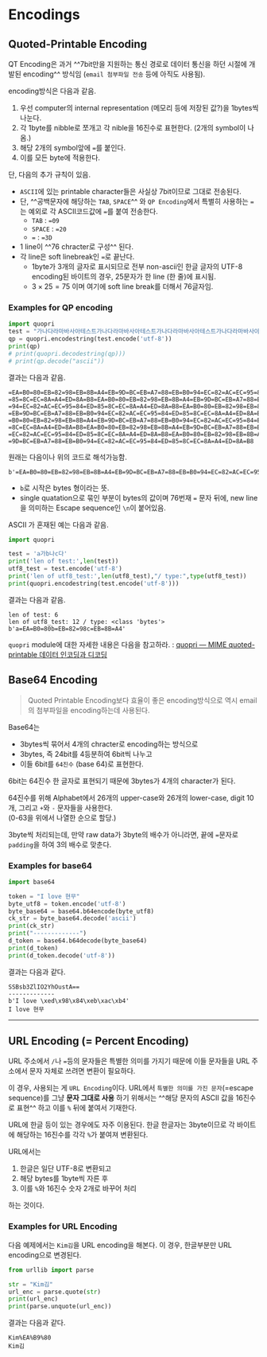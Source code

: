 # Encodings

## Quoted-Printable Encoding

QT Encoding은 과거 ^^7bit만을 지원하는 통신 경로로 데이터 통신을 하던 시절에 개발된 encoding^^ 방식임 (`email 첨부파일 전송` 등에 아직도 사용됨).

encoding방식은 다음과 같음.

1. 우선 computer의 internal representation (메모리 등에 저장된 값?)을 1bytes씩 나눈다.
2. 각 1byte를 nibble로 쪼개고 각 nible을 16진수로 표현한다. (2개의 symbol이 나옴.)
3. 해당 2개의 symbol앞에 `=`를 붙인다.
4. 이를 모든 byte에 적용한다.

단, 다음의 추가 규칙이 있음.

* `ASCII`에 있는 printable character들은 사실상 7bit이므로 그대로 전송된다.
* 단, ^^공백문자에 해당하는 `TAB`, `SPACE`^^ 와 `QP Encoding`에서 특별히 사용하는 `=`는 예외로 각 ASCII코드값에 `=`를 붙여 전송한다. 
    * `TAB` : `=09`
    * `SPACE` : `=20`
    * `=` : `=3D`
* 1 line이 ^^76 chracter로 구성^^ 된다.
* 각 line은 soft linebreak인 `=`로 끝난다.
    * 1byte가 3개의 글자로 표시되므로 전부 non-ascii인 한글 글자의 UTF-8 encoding된 바이트의 경우, 25문자가 한 line (한 줄)에 표시됨.
    * $3 \times 25 =75$ 이며 여기에 soft line break를 더해서 76글자임.  

### Examples for QP encoding

```python
import quopri
test = "가나다라마바사아테스트가나다라마바사아테스트가나다라마바사아테스트가나다라마바사아테스트가나다라마바사아테스트가나다라마바사아테스트"
qp = quopri.encodestring(test.encode('utf-8'))
print(qp)
# print(quopri.decodestring(qp)))
# print(qp.decode("ascii"))
```

결과는 다음과 같음.

```
=EA=B0=80=EB=82=98=EB=8B=A4=EB=9D=BC=EB=A7=88=EB=B0=94=EC=82=AC=EC=95=84=ED=
=85=8C=EC=8A=A4=ED=8A=B8=EA=B0=80=EB=82=98=EB=8B=A4=EB=9D=BC=EB=A7=88=EB=B0=
=94=EC=82=AC=EC=95=84=ED=85=8C=EC=8A=A4=ED=8A=B8=EA=B0=80=EB=82=98=EB=8B=A4=
=EB=9D=BC=EB=A7=88=EB=B0=94=EC=82=AC=EC=95=84=ED=85=8C=EC=8A=A4=ED=8A=B8=EA=
=B0=80=EB=82=98=EB=8B=A4=EB=9D=BC=EB=A7=88=EB=B0=94=EC=82=AC=EC=95=84=ED=85=
=8C=EC=8A=A4=ED=8A=B8=EA=B0=80=EB=82=98=EB=8B=A4=EB=9D=BC=EB=A7=88=EB=B0=94=
=EC=82=AC=EC=95=84=ED=85=8C=EC=8A=A4=ED=8A=B8=EA=B0=80=EB=82=98=EB=8B=A4=EB=
=9D=BC=EB=A7=88=EB=B0=94=EC=82=AC=EC=95=84=ED=85=8C=EC=8A=A4=ED=8A=B8
```

원래는 다음이나 위의 코드로 해석가능함.

```
b'=EA=B0=80=EB=82=98=EB=8B=A4=EB=9D=BC=EB=A7=88=EB=B0=94=EC=82=AC=EC=95=84=ED=\n=85=8C=EC=8A=A4=ED=8A=B8=EA=B0=80=EB=82=98=EB=8B=A4=EB=9D=BC=EB=A7=88=EB=B0=\n=94=EC=82=AC=EC=95=84=ED=85=8C=EC=8A=A4=ED=8A=B8=EA=B0=80=EB=82=98=EB=8B=A4=\n=EB=9D=BC=EB=A7=88=EB=B0=94=EC=82=AC=EC=95=84=ED=85=8C=EC=8A=A4=ED=8A=B8=EA=\n=B0=80=EB=82=98=EB=8B=A4=EB=9D=BC=EB=A7=88=EB=B0=94=EC=82=AC=EC=95=84=ED=85=\n=8C=EC=8A=A4=ED=8A=B8=EA=B0=80=EB=82=98=EB=8B=A4=EB=9D=BC=EB=A7=88=EB=B0=94=\n=EC=82=AC=EC=95=84=ED=85=8C=EC=8A=A4=ED=8A=B8=EA=B0=80=EB=82=98=EB=8B=A4=EB=\n=9D=BC=EB=A7=88=EB=B0=94=EC=82=AC=EC=95=84=ED=85=8C=EC=8A=A4=ED=8A=B8'
```

* `b`로 시작은 bytes 형이라는 뜻.
* single quatation으로 묶인 부분이 bytes의 값이며 76번재 `=` 문자 뒤에, new line을 의미하는 Escape sequence인 `\n`이 붙어있음.

ASCII 가 혼재된 예는 다음과 같음.

```python
import quopri

test = 'a가b나c다'
print('len of test:',len(test))
utf8_test = test.encode('utf-8')
print('len of utf8_test:',len(utf8_test),"/ type:",type(utf8_test))
print(quopri.encodestring(test.encode('utf-8')))
```

결과는 다음과 같음.

```
len of test: 6
len of utf8_test: 12 / type: <class 'bytes'>
b'a=EA=B0=80b=EB=82=98c=EB=8B=A4'
```

`quopri` module에 대한 자세한 내용은 다음을 참고하라. : [quopri — MIME quoted-printable 데이터 인코딩과 디코딩](https://docs.python.org/ko/3/library/quopri.html)

## Base64 Encoding

> Quoted Printable Encoding보다 효율이 좋은 encoding방식으로 역시 email의 첨부파일을 encoding하는데 사용된다.

Base64는 

* 3bytes씩 묶어서 4개의 chracter로 encoding하는 방식으로 
* 3bytes, 즉 24bit를 4등분하여 6bit씩 나누고 
* 이들 6bit를 `64진수` (base 64)로 표현한다. 

6bit는 64진수 한 글자로 표현되기 때문에 3bytes가 4개의 character가 된다.

64진수를 위해 Alphabet에서 26개의 upper-case와 26개의 lower-case, digit 10개, 그리고 `+`와 `-` 문자들을 사용한다.  
(0-63을 위에서 나열한 순으로 할당.)

3byte씩 처리되는데, 만약 raw data가 3byte의 배수가 아니라면, 끝에 `=`문자로 `padding`을 하여 3의 배수로 맞춘다.

### Examples for base64

```python
import base64

token = "I love 현무"
byte_utf8 = token.encode('utf-8')
byte_base64 = base64.b64encode(byte_utf8)
ck_str = byte_base64.decode('ascii')
print(ck_str)
print("-------------")
d_token = base64.b64decode(byte_base64)
print(d_token)
print(d_token.decode('utf-8'))
```

결과는 다음과 같다.

```
SSBsb3ZlIO2YhOustA==
-------------
b'I love \xed\x98\x84\xeb\xac\xb4'
I love 현무
```

---

## URL Encoding (= Percent Encoding)

URL 주소에서 `/`나 `=`등의 문자들은 특별한 의미를 가지기 때문에 이들 문자들을 URL 주소에서 문자 자체로 쓰려면 변환이 필요하다.

이 경우, 사용되는 게 `URL Encoding`이다. URL에서 `특별한 의미를 가진 문자`(=escape sequence)를 그냥 **문자 그대로 사용** 하기 위해서는 ^^해당 문자의 ASCII 값을 16진수로 표현^^ 하고 이를 `%` 뒤에 붙여서 기재한다.

URL에 한글 등이 있는 경우에도 자주 이용된다. 한글 한글자는 3byte이므로 각 바이트에 해당하는 16진수를 각각 `%`가 붙여져 변환된다.

URL에서는 

1. 한글은 일단 UTF-8로 변환되고 
2. 해당 bytes를 1byte씩 자른 후 
3. 이를 `%`와 16진수 숫자 2개로 바꾸어 처리

하는 것이다.

### Examples for URL Encoding

다음 예제에서는 `Kim김`을 URL encoding을 해본다. 이 경우, 한글부분만 URL encoding으로 변경된다.

```Python
from urllib import parse

str = "Kim김"
url_enc = parse.quote(str)
print(url_enc)
print(parse.unquote(url_enc))
```

결과는 다음과 같다.

```
Kim%EA%B9%80
Kim김
```

